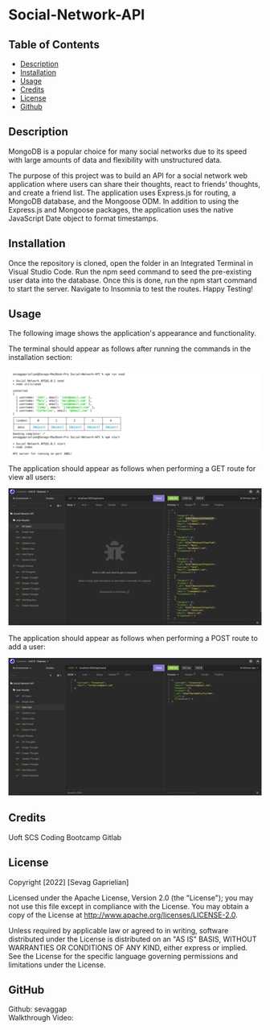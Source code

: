 # Social-Network-API

## Table of Contents
* [Description](#desc) <br>
* [Installation](#install) <br>
* [Usage](#usage) <br>
* [Credits](#credits) <br>
* [License](#license) <br>
* [Github](#github) <br>

<a name="desc"></a>
## Description

MongoDB is a popular choice for many social networks due to its speed with large amounts of data and flexibility with unstructured data.

The purpose of this project was to build an API for a social network web application where users can share their thoughts, react to friends’ thoughts, and create a friend list. The application uses Express.js for routing, a MongoDB database, and the Mongoose ODM. In addition to using the Express.js and Mongoose packages, the application uses the native JavaScript Date object to format timestamps.

<a name="install"></a>
## Installation

Once the repository is cloned, open the folder in an Integrated Terminal in Visual Studio Code. Run the npm seed command to seed the pre-existing user data into the database. Once this is done, run the npm start command to start the server. Navigate to Insomnia to test the routes. Happy Testing!

<a name="usage"></a>
## Usage
The following image shows the application's appearance and functionality.

The terminal should appear as follows after running the commands in the installation section:

![Node index.js command executed](./imgs/Application-Screenshot-1.png)

The application should appear as follows when performing a GET route for view all users:

![Application success](./imgs/Application-Screenshot-2.png)

The application should appear as follows when performing a POST route to add a user:

![Application success](./imgs/Application-Screenshot-3.png)

 <a name="Credits"></a>
## Credits
Uoft SCS Coding Bootcamp Gitlab

 <a name="License"></a>
## License
Copyright [2022] [Sevag Gaprielian]

Licensed under the Apache License, Version 2.0 (the "License"); you may not use this file except in compliance with the License.
You may obtain a copy of the License at http://www.apache.org/licenses/LICENSE-2.0.

Unless required by applicable law or agreed to in writing, software
distributed under the License is distributed on an "AS IS" BASIS,
WITHOUT WARRANTIES OR CONDITIONS OF ANY KIND, either express or implied.
See the License for the specific language governing permissions and
limitations under the License.

 <a name="github"></a>
## GitHub
Github: sevaggap <br>
Walkthrough Video: 